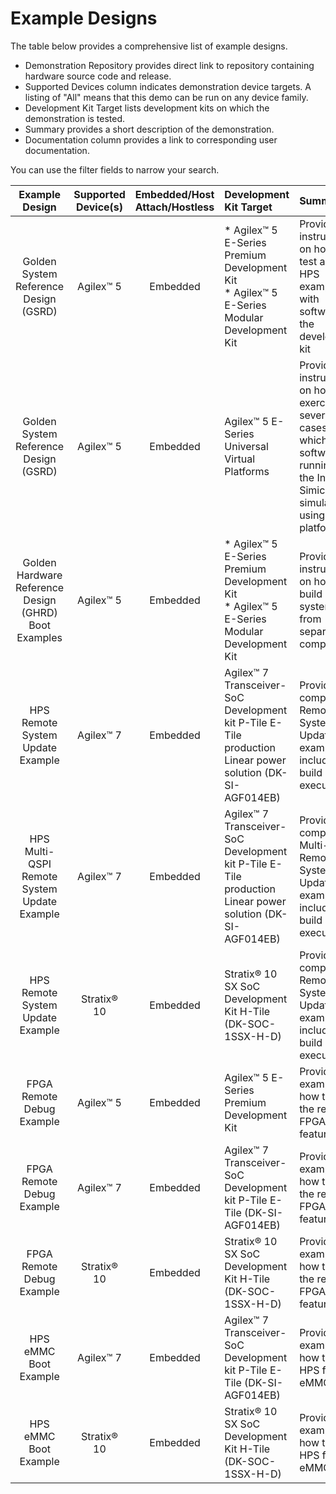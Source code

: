 # **Example Designs**

The table below provides a comprehensive list of example designs. 

* Demonstration Repository provides direct link to repository containing hardware source code and release.
* Supported Devices column indicates demonstration device targets.  A listing of "All" means that this demo can be run on any device family.
* Development Kit Target lists development kits on which the demonstration is tested.
* Summary provides a short description of the demonstration.
* Documentation column provides a link to corresponding user documentation.

You can use the filter fields to narrow your search.

| **Example Design**    | Supported Device(s)    |  Embedded/Host Attach/Hostless | Development Kit Target | Summary | Documentation |
|:---------------:|:----------------:|:--------------------:|:------------------|:------------------------|:------------------------|
| Golden System Reference Design (GSRD) | Agilex™ 5 | Embedded | * Agilex™ 5 E-Series Premium Development Kit</br> * Agilex™ 5 E-Series Modular Development Kit   | Provides instructions on how to test a basic HPS example with software on the development kit | * [Agilex 5 E-Series Premium Development Kit GSRD User Guide](https://altera-fpga.github.io/rel-24.2/embedded-designs/agilex-5/e-series/premium/gsrd/ug-gsrd-agx5e-premium/)</br>* [Agilex 5 E-Series Modular Development Kit GSRD User Guide](https://altera-fpga.github.io/rel-24.2/embedded-designs/agilex-5/e-series/modular/gsrd/ug-gsrd-agx5e-modular/)|
| Golden System Reference Design (GSRD) | Agilex™ 5 | Embedded | Agilex™ 5 E-Series Universal Virtual Platforms | Provides instructions on how to exercise several    use cases in which HPS software is running on the Intel Simics simulator using virtual platforms | * [Agilex™ 5 Intel Simics Virtual Platform Example User Guide - Linux GSRD](https://altera-fpga.github.io/rel-24.2/embedded-designs/agilex-5/common/virtual-platforms/linux-gsrd/ug-linux-gsrd-agilex5-virtual-platforms/) </br>*[Agilex™ 5 Intel Simics Virtual Platform Example User Guide - Zephyr GSRD](https://altera-fpga.github.io/rel-24.2/embedded-designs/agilex-5/common/virtual-platforms/zephyr-gsrd/ug-zephyr-gsrd-agilex5-virtual-platforms/) |
| Golden Hardware Reference Design (GHRD) Boot Examples | Agilex™ 5 | Embedded | * Agilex™ 5 E-Series Premium Development Kit</br> * Agilex™ 5 E-Series Modular Development Kit   | Provides instructions on how to build Linux systems from separate components| * [Agilex 5 E-Series Premium Development Kit GHRD Linux Boot Examples](https://altera-fpga.github.io/rel-24.2/embedded-designs/agilex-5/e-series/premium/boot-examples/ug-linux-boot-agx5e-premium/)</br> * [Agilex 5 E-Series Modular Development Kit GHRD Linux Boot Examples](https://altera-fpga.github.io/rel-24.2/embedded-designs/agilex-5/e-series/modulare/boot-examples/ug-linux-boot-agx5e-modular/)|
| HPS Remote System Update Example  | Agilex™ 7 | Embedded | Agilex™ 7 Transceiver-SoC Development kit P-Tile E-Tile production Linear power solution (DK-SI-AGF014EB)  | Provides a complete Remote System Update example including build and execution | [Agilex 7 HPS Remote System Update Example](https://altera-fpga.github.io/rel-24.2/embedded-designs/agilex-7/f-series/soc/rsu/ug-rsu-agx7f-soc/) |
| HPS Multi-QSPI Remote System Update Example  | Agilex™ 7 | Embedded | Agilex™ 7 Transceiver-SoC Development kit P-Tile E-Tile production Linear power solution (DK-SI-AGF014EB)  | Provides a complete Multi-QSPI Remote System Update example including build and execution | [Agilex 7 HPS Multi-QSPI Remote System Update Example](https://altera-fpga.github.io/rel-24.2/embedded-designs/agilex-7/f-series/soc/rsu/ug-rsu-multiqspi-agx7f-soc/) |
| HPS Remote System Update Example  | Stratix® 10 | Embedded | Stratix® 10 SX SoC Development Kit H-Tile (DK-SOC-1SSX-H-D)  | Provides a complete Remote System Update example including build and execution | [Stratix 10 HPS Remote System Update Example](https://altera-fpga.github.io/rel-24.2/embedded-designs/stratix-10/sx/soc/rsu/ug-rsu-s10sx-soc/) |
| FPGA Remote Debug Example | Agilex™ 5| Embedded | Agilex™ 5 E-Series Premium Development Kit | Provides an example of how to use the remote FPGA debug feature | [Agilex 5 FPGA Remote Debug Example](https://altera-fpga.github.io/rel-24.2/embedded-designs/agilex-5/e-series/premium/remote-debug/ug-remote-debug-agx5e-premium/) |
| FPGA Remote Debug Example | Agilex™ 7 | Embedded | Agilex™ 7 Transceiver-SoC Development kit P-Tile E-Tile (DK-SI-AGF014EB) | Provides an example of how to use the remote FPGA debug feature | [Agilex 7 FPGA Remote Debug Example](https://altera-fpga.github.io/rel-24.2/embedded-designs/agilex-7/f-series/soc/remote-debug/ug-remote-debug-agx7f-soc/) |
| FPGA Remote Debug Example | Stratix® 10 | Embedded | Stratix® 10 SX SoC Development Kit H-Tile (DK-SOC-1SSX-H-D) | Provides an example of how to use the remote FPGA debug feature | [Stratix 10 FPGA Remote Debug Example](https://altera-fpga.github.io/rel-24.2/embedded-designs/stratix-10/sx/soc/remote-debug/ug-remote-debug-s10sx-soc/) |
| HPS eMMC Boot Example | Agilex™ 7 | Embedded | Agilex™ 7 Transceiver-SoC Development kit P-Tile E-Tile (DK-SI-AGF014EB) | Provides an example of how to boot HPS from eMMC | [Agilex 7 HPS eMMC Boot Example](https://altera-fpga.github.io/rel-24.2/embedded-designs/agilex-7/f-series/soc/emmc/ug-emmc-agx7f-soc/) |
| HPS eMMC Boot Example | Stratix® 10 | Embedded | Stratix® 10 SX SoC Development Kit H-Tile (DK-SOC-1SSX-H-D) | Provides an example of how to boot HPS from eMMC | [Stratix 10 HPS eMMC Boot Example](https://altera-fpga.github.io/rel-24.2/embedded-designs/stratix-10/sx/soc/emmc/ug-emmc-s10sx-soc/) |


